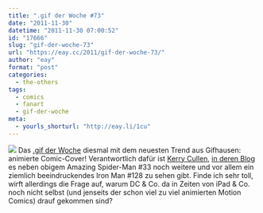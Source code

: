 ```yaml
---
title: ".gif der Woche #73"
date: "2011-11-30"
datetime: "2011-11-30 07:00:52"
id: "17666"
slug: "gif-der-woche-73"
url: "https://eay.cc/2011/gif-der-woche-73/"
author: "eay"
format: "post"
categories:
  - the-others
tags:
  - comics
  - fanart
  - gif-der-woche
meta:
  - yourls_shorturl: "http://eay.li/1cu"
---
```


![](https://eay.cc/uploads/2011/comiccovergif.gif) Das [.gif der Woche](//eay.cc/tag/gif-der-woche/) diesmal mit dem neuesten Trend aus Gifhausen: animierte Comic-Cover! Verantwortlich dafür ist [Kerry Cullen](http://www.haloandsprocket.com/), [in deren Blog](http://kerrycallen.blogspot.com/2011/10/animated-comic-covers.html) es neben obigem Amazing Spider-Man #33 noch weitere und vor allem ein ziemlich beeindruckendes Iron Man #128 zu sehen gibt. Finde ich sehr toll, wirft allerdings die Frage auf, warum DC & Co. da in Zeiten von iPad & Co. noch nicht selbst (und jenseits der schon viel zu viel animierten Motion Comics) drauf gekommen sind?
